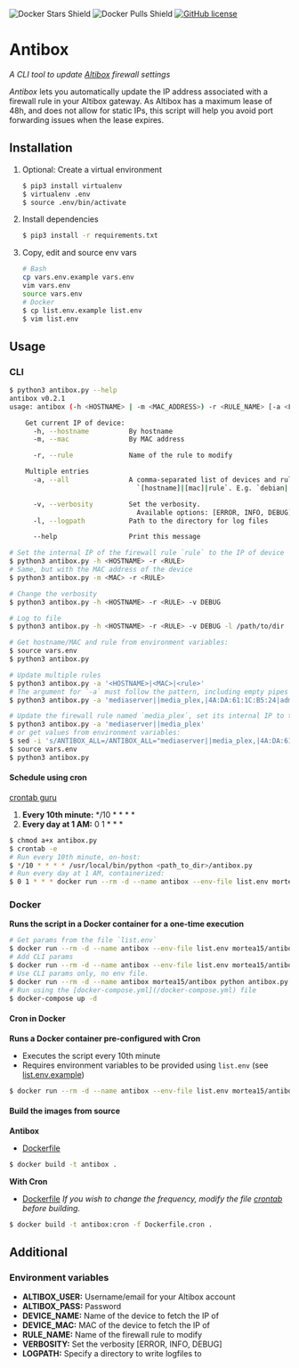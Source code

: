 ![Docker Stars Shield](https://img.shields.io/docker/stars/mortea15/antibox.svg?style=flat-square)
![Docker Pulls Shield](https://img.shields.io/docker/pulls/mortea15/antibox.svg?style=flat-square)
[![GitHub license](https://img.shields.io/badge/license-wtfpl-blue.svg?style=flat-square)](https://raw.githubusercontent.com/mortea15/antibox/master/LICENSE)

# Antibox
*A CLI tool to update [Altibox](https://www.altibox.no) firewall settings*

*Antibox* lets you automatically update the IP address associated with a firewall rule in your Altibox gateway. As Altibox has a maximum lease of 48h, and does not allow for static IPs, this script will help you avoid port forwarding issues when the lease expires.

## Installation
1. Optional: Create a virtual environment
    ```bash
    $ pip3 install virtualenv
    $ virtualenv .env
    $ source .env/bin/activate
    ```
2. Install dependencies
    ```bash
    $ pip3 install -r requirements.txt
    ```
3. Copy, edit and source env vars
    ```bash
    # Bash
    cp vars.env.example vars.env
    vim vars.env
    source vars.env
    # Docker
    $ cp list.env.example list.env
    $ vim list.env
    ```

## Usage
### CLI
```bash
$ python3 antibox.py --help
antibox v0.2.1
usage: antibox (-h <HOSTNAME> | -m <MAC_ADDRESS>) -r <RULE_NAME> [-a <LIST>] [-v <(ERROR|INFO|DEBUG)>] [-l <PATH>] [--help]

    Get current IP of device:
      -h, --hostname          By hostname
      -m, --mac               By MAC address

      -r, --rule              Name of the rule to modify

    Multiple entries
      -a, --all               A comma-separated list of devices and rules in the following format:
                                `[hostname]|[mac]|rule`. E.g. `debian||vpn_rule,|raspberry|plex_rule`.

      -v, --verbosity         Set the verbosity.
                                Available options: [ERROR, INFO, DEBUG]
      -l, --logpath           Path to the directory for log files

      --help                  Print this message
```

```bash
# Set the internal IP of the firewall rule `rule` to the IP of device `hostname`
$ python3 antibox.py -h <HOSTNAME> -r <RULE>
# Same, but with the MAC address of the device
$ python3 antibox.py -m <MAC> -r <RULE>

# Change the verbosity
$ python3 antibox.py -h <HOSTNAME> -r <RULE> -v DEBUG

# Log to file
$ python3 antibox.py -h <HOSTNAME> -r <RULE> -v DEBUG -l /path/to/dir

# Get hostname/MAC and rule from environment variables:
$ source vars.env
$ python3 antibox.py

# Update multiple rules
$ python3 antibox.py -a '<HOSTNAME>|<MAC>|<rule>'
# The argument for `-a` must follow the pattern, including empty pipes (`|`).
$ python3 antibox.py -a 'mediaserver||media_plex,|4A:DA:61:1C:B5:24|admin_vpn'

# Update the firewall rule named `media_plex`, set its internal IP to the IP address of the device `mediaserver`.
$ python3 antibox.py -a 'mediaserver||media_plex'
# or get values from environment variables:
$ sed -i 's/ANTIBOX_ALL=/ANTIBOX_ALL="mediaserver||media_plex,|4A:DA:61:1C:B5:24|admin_vpn"/g' vars.env
$ source vars.env
$ python3 antibox.py
```

#### Schedule using cron
[crontab guru](https://crontab.guru/)
1. **Every 10th minute:** */10 * * * *
2. **Every day at 1 AM:** 0 1 * * *
```bash
$ chmod a+x antibox.py
$ crontab -e
# Run every 10th minute, on-host:
$ */10 * * * * /usr/local/bin/python <path_to_dir>/antibox.py
# Run every day at 1 AM, containerized:
$ 0 1 * * * docker run --rm -d --name antibox --env-file list.env mortea15/antibox
```

### Docker
**Runs the script in a Docker container for a one-time execution**
```bash
# Get params from the file `list.env`
$ docker run --rm -d --name antibox --env-file list.env mortea15/antibox
# Add CLI params
$ docker run --rm -d --name antibox --env-file list.env mortea15/antibox python antibox.py -v DEBUG
# Use CLI params only, no env file.
$ docker run --rm -d --name antibox mortea15/antibox python antibox.py -h <HOSTNAME> -r <RULE> -v DEBUG -l /var/log
# Run using the [docker-compose.yml](/docker-compose.yml) file
$ docker-compose up -d
```

#### Cron in Docker
**Runs a Docker container pre-configured with Cron**
- Executes the script every 10th minute
- Requires environment variables to be provided using `list.env` (see [list.env.example](/list.env.example))
```bash
$ docker run --rm -d --name antibox --env-file list.env mortea15/antibox:cron
```

#### Build the images from source
**Antibox**
- [Dockerfile](/Dockerfile)
```bash
$ docker build -t antibox .
```

**With Cron**
- [Dockerfile](/Dockerfile.cron)
*If you wish to change the frequency, modify the file [crontab](/crontab) before building.*
```bash
$ docker build -t antibox:cron -f Dockerfile.cron .
```

## Additional
### Environment variables
- **ALTIBOX_USER:** Username/email for your Altibox account
- **ALTIBOX_PASS:** Password
- **DEVICE_NAME:**  Name of the device to fetch the IP of
- **DEVICE_MAC:**   MAC of the device to fetch the IP of
- **RULE_NAME:**    Name of the firewall rule to modify
- **VERBOSITY:**    Set the verbosity [ERROR, INFO, DEBUG]
- **LOGPATH:**      Specify a directory to write logfiles to    
